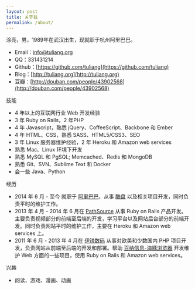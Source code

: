 ```yaml
---
layout: post
title: 关于我
permalink: /about/
---
```

涂亮，男，1989年在武汉出生，现就职于杭州阿里巴巴。

* Email：info@tuliang.org
* QQ：331431214
* Github：[https://github.com/tuliang](https://github.com/tuliang)
* Blog：[http://tuliang.org](http://tuliang.org)
* 豆瓣：[http://douban.com/people/43902568](http://douban.com/people/43902568)

技能

* 4 年以上的互联网行业 Web 开发经验
* 3 年 Ruby on Rails，2 年PHP
* 4 年 Javascript，熟悉 jQuery、CoffeeScript、Backbone 和 Ember
* 4 年 HTML、CSS，熟悉 SASS、HTML5/CSS3、SEO
* 3 年 Linux 服务器维护经验，2 年 Heroku 和 Amazon web services
* 熟悉 Mac、Linux 环境下开发
* 熟悉 MySQL 和 PgSQL; Memcached、Redis 和 MongoDB
* 熟悉 Git、SVN、Sublime Text 和 Docker
* 会一些 Java、Python

经历

* 2014 年 6 月 - 至今 就职于 [阿里巴巴](http://www.alibabagroup.com/cn/global/home)，从事 [酷盘](http://kanbox.com/) 以及相关项目开发，同时负责平时的维护工作。
* 2013 年 4 月 - 2014 年 6 月在 [PathSource](http://www.pathsource.com) 从事 Ruby on Rails 产品开发。主要负责视频部分的前端至后端的开发，学习平台以及网站后台部分的前端开发。同时负责网站平时的维护工作，主要在 Heroku 和 Amazon web services 上。
* 2011 年 6 月 - 2013 年 4 月在 [伊锐数码](http://www.evebit.com) 从事对欧美和少数国内 PHP 项目开发，负责网站从前端至后端的开发和部署。帮助 [百纳信息-海豚浏览器](http://cn.dolphin.com/) 开发维护 Web 方面的一些项目，使用 Ruby on Rails 和 Amazon web services。

兴趣

* 阅读、游戏、漫画、动画